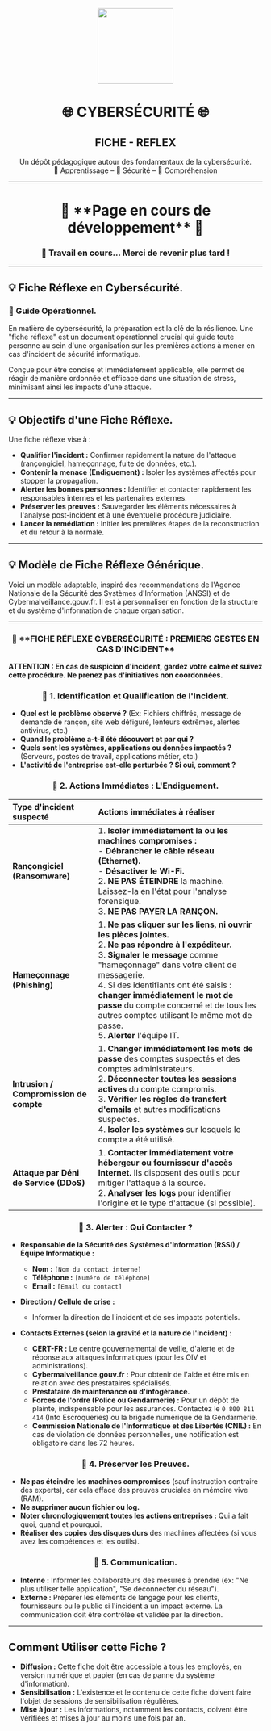 <p align="center">
  <img src="https://avatars.githubusercontent.com/u/167217017?s=400&u=d983b9423c4eb8cdb9bfe8b14f505be5c894d6bc&v=4" width="150" />
</p>

<h1 align="center">🌐 CYBERSÉCURITÉ 🌐</h1>
<h2 align="center"> FICHE - REFLEX </h2>

<p align="center">
  Un dépôt pédagogique autour des fondamentaux de la cybersécurité.<br>
  📘 Apprentissage – 🔐 Sécurité – 🧠 Compréhension
</p>

---

<h1 align="center"> 🚧 **Page en cours de développement** 🚧</h1>
<h3 align="center"> 🔧 Travail en cours... Merci de revenir plus tard !</h3>

---

<h2 align="left">💡 Fiche Réflexe en Cybersécurité.</h2>
<h3 align="left">👋 Guide Opérationnel.</h3>

En matière de cybersécurité, la préparation est la clé de la résilience. Une "fiche réflexe" est un document opérationnel crucial qui guide toute personne au sein d'une organisation sur les premières actions à mener en cas d'incident de sécurité informatique.

Conçue pour être concise et immédiatement applicable, elle permet de réagir de manière ordonnée et efficace dans une situation de stress, minimisant ainsi les impacts d'une attaque.

---
<h2 align="left">💡 Objectifs d'une Fiche Réflexe.</h2>

Une fiche réflexe vise à :
- **Qualifier l'incident :** Confirmer rapidement la nature de l'attaque (rançongiciel, hameçonnage, fuite de données, etc.).
- **Contenir la menace (Endiguement) :** Isoler les systèmes affectés pour stopper la propagation.
- **Alerter les bonnes personnes :** Identifier et contacter rapidement les responsables internes et les partenaires externes.
- **Préserver les preuves :** Sauvegarder les éléments nécessaires à l'analyse post-incident et à une éventuelle procédure judiciaire.
- **Lancer la remédiation :** Initier les premières étapes de la reconstruction et du retour à la normale.

---
<h2 align="left">💡 Modèle de Fiche Réflexe Générique.</h2>

Voici un modèle adaptable, inspiré des recommandations de l'Agence Nationale de la Sécurité des Systèmes d'Information (ANSSI) et de Cybermalveillance.gouv.fr. Il est à personnaliser en fonction de la structure et du système d'information de chaque organisation.

---

<h3 align="center"> 👋 **FICHE RÉFLEXE CYBERSÉCURITÉ : PREMIERS GESTES EN CAS D'INCIDENT**</h3>

**ATTENTION : En cas de suspicion d'incident, gardez votre calme et suivez cette procédure. Ne prenez pas d'initiatives non coordonnées.**

<h3 align="center"> 👋 1. Identification et Qualification de l'Incident.</h3>

* **Quel est le problème observé ?** (Ex: Fichiers chiffrés, message de demande de rançon, site web défiguré, lenteurs extrêmes, alertes antivirus, etc.)
* **Quand le problème a-t-il été découvert et par qui ?**
* **Quels sont les systèmes, applications ou données impactés ?** (Serveurs, postes de travail, applications métier, etc.)
* **L'activité de l'entreprise est-elle perturbée ? Si oui, comment ?**

<h3 align="center"> 👋 2. Actions Immédiates : L'Endiguement.</h3>

| Type d'incident suspecté          | Actions immédiates à réaliser                                                                                                                                                                                                                                                                 |
| :-------------------------------- | :-------------------------------------------------------------------------------------------------------------------------------------------------------------------------------------------------------------------------------------------------------------------------------------------- |
| **Rançongiciel (Ransomware)** | 1. **Isoler immédiatement la ou les machines compromises :**<br>   - **Débrancher le câble réseau (Ethernet).**<br>   - **Désactiver le Wi-Fi.**<br>2. **NE PAS ÉTEINDRE** la machine. Laissez-la en l'état pour l'analyse forensique.<br>3. **NE PAS PAYER LA RANÇON.** |
| **Hameçonnage (Phishing)** | 1. **Ne pas cliquer sur les liens, ni ouvrir les pièces jointes.**<br>2. **Ne pas répondre à l'expéditeur.**<br>3. **Signaler le message** comme "hameçonnage" dans votre client de messagerie.<br>4. Si des identifiants ont été saisis : **changer immédiatement le mot de passe** du compte concerné et de tous les autres comptes utilisant le même mot de passe.<br>5. **Alerter** l'équipe IT. |
| **Intrusion / Compromission de compte** | 1. **Changer immédiatement les mots de passe** des comptes suspectés et des comptes administrateurs.<br>2. **Déconnecter toutes les sessions actives** du compte compromis.<br>3. **Vérifier les règles de transfert d'emails** et autres modifications suspectes.<br>4. **Isoler les systèmes** sur lesquels le compte a été utilisé. |
| **Attaque par Déni de Service (DDoS)** | 1. **Contacter immédiatement votre hébergeur ou fournisseur d'accès Internet.** Ils disposent des outils pour mitiger l'attaque à la source.<br>2. **Analyser les logs** pour identifier l'origine et le type d'attaque (si possible). |

<h3 align="center"> 👋 3. Alerter : Qui Contacter ?</h3>

* **Responsable de la Sécurité des Systèmes d'Information (RSSI) / Équipe Informatique :**
    * **Nom :** `[Nom du contact interne]`
    * **Téléphone :** `[Numéro de téléphone]`
    * **Email :** `[Email du contact]`

* **Direction / Cellule de crise :**
    * Informer la direction de l'incident et de ses impacts potentiels.

* **Contacts Externes (selon la gravité et la nature de l'incident) :**
    * **CERT-FR :** Le centre gouvernemental de veille, d'alerte et de réponse aux attaques informatiques (pour les OIV et administrations).
    * **Cybermalveillance.gouv.fr :** Pour obtenir de l'aide et être mis en relation avec des prestataires spécialisés.
    * **Prestataire de maintenance ou d'infogérance.**
    * **Forces de l'ordre (Police ou Gendarmerie) :** Pour un dépôt de plainte, indispensable pour les assurances. Contactez le `0 800 811 414` (Info Escroqueries) ou la brigade numérique de la Gendarmerie.
    * **Commission Nationale de l'Informatique et des Libertés (CNIL) :** En cas de violation de données personnelles, une notification est obligatoire dans les 72 heures.

<h3 align="center"> 👋 4. Préserver les Preuves.</h3>

* **Ne pas éteindre les machines compromises** (sauf instruction contraire des experts), car cela efface des preuves cruciales en mémoire vive (RAM).
* **Ne supprimer aucun fichier ou log.**
* **Noter chronologiquement toutes les actions entreprises :** Qui a fait quoi, quand et pourquoi.
* **Réaliser des copies des disques durs** des machines affectées (si vous avez les compétences et les outils).

<h3 align="center"> 👋 5. Communication.</h3>

* **Interne :** Informer les collaborateurs des mesures à prendre (ex: "Ne plus utiliser telle application", "Se déconnecter du réseau").
* **Externe :** Préparer les éléments de langage pour les clients, fournisseurs ou le public si l'incident a un impact externe. La communication doit être contrôlée et validée par la direction.

---

## Comment Utiliser cette Fiche ?

-   **Diffusion :** Cette fiche doit être accessible à tous les employés, en version numérique et papier (en cas de panne du système d'information).
-   **Sensibilisation :** L'existence et le contenu de cette fiche doivent faire l'objet de sessions de sensibilisation régulières.
-   **Mise à jour :** Les informations, notamment les contacts, doivent être vérifiées et mises à jour au moins une fois par an.
